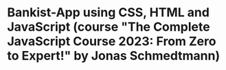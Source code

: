 # Bankist-App using CSS, HTML and JavaScript (course "The Complete JavaScript Course 2023: From Zero to Expert!" by Jonas Schmedtmann)
